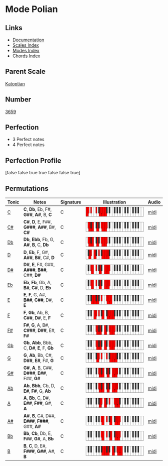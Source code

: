 # Mode Polian

## Links

- [Documentation](index.md)
- [Scales Index](Scales.md)
- [Modes Index](Modes.md)
- [Chords Index](Chords.md)

## Parent Scale

[Katoptian](ScaleKatoptian.md)

## Number

[3659](https://ianring.com/musictheory/scales/3659)

## Perfection

- 3 Perfect notes
- 4 Perfect notes

## Perfection Profile

[false false true true false false true]

## Permutations

| Tonic | Notes | Signature | Illustration | Audio |
|-------|-------|-----------|--------------|-------|
| [C](ModeCNaturalPolian.md) | **C**, **Db**, Eb, F#, **G##**, **A#**, B, **C** | C | ![CNaturalPolian](ModeCNaturalPolian.png) | [midi](https://github.com/edipermadi/music/blob/main/docs/ModeCNaturalPolian.mid?raw=true) |
| [C#](ModeCSharpPolian.md) | **C#**, **D**, E, F##, **G###**, **A##**, B#, **C#** | C | ![CSharpPolian](ModeCSharpPolian.png) | [midi](https://github.com/edipermadi/music/blob/main/docs/ModeCSharpPolian.mid?raw=true) |
| [Db](ModeDFlatPolian.md) | **Db**, **Ebb**, Fb, G, **A#**, **B**, C, **Db** | C | ![DFlatPolian](ModeDFlatPolian.png) | [midi](https://github.com/edipermadi/music/blob/main/docs/ModeDFlatPolian.mid?raw=true) |
| [D](ModeDNaturalPolian.md) | **D**, **Eb**, F, G#, **A##**, **B#**, C#, **D** | C | ![DNaturalPolian](ModeDNaturalPolian.png) | [midi](https://github.com/edipermadi/music/blob/main/docs/ModeDNaturalPolian.mid?raw=true) |
| [D#](ModeDSharpPolian.md) | **D#**, **E**, F#, G##, **A###**, **B##**, C##, **D#** | C | ![DSharpPolian](ModeDSharpPolian.png) | [midi](https://github.com/edipermadi/music/blob/main/docs/ModeDSharpPolian.mid?raw=true) |
| [Eb](ModeEFlatPolian.md) | **Eb**, **Fb**, Gb, A, **B#**, **C#**, D, **Eb** | C | ![EFlatPolian](ModeEFlatPolian.png) | [midi](https://github.com/edipermadi/music/blob/main/docs/ModeEFlatPolian.mid?raw=true) |
| [E](ModeENaturalPolian.md) | **E**, **F**, G, A#, **B##**, **C##**, D#, **E** | C | ![ENaturalPolian](ModeENaturalPolian.png) | [midi](https://github.com/edipermadi/music/blob/main/docs/ModeENaturalPolian.mid?raw=true) |
| [F](ModeFNaturalPolian.md) | **F**, **Gb**, Ab, B, **C##**, **D#**, E, **F** | C | ![FNaturalPolian](ModeFNaturalPolian.png) | [midi](https://github.com/edipermadi/music/blob/main/docs/ModeFNaturalPolian.mid?raw=true) |
| [F#](ModeFSharpPolian.md) | **F#**, **G**, A, B#, **C###**, **D##**, E#, **F#** | C | ![FSharpPolian](ModeFSharpPolian.png) | [midi](https://github.com/edipermadi/music/blob/main/docs/ModeFSharpPolian.mid?raw=true) |
| [Gb](ModeGFlatPolian.md) | **Gb**, **Abb**, Bbb, C, **D#**, **E**, F, **Gb** | C | ![GFlatPolian](ModeGFlatPolian.png) | [midi](https://github.com/edipermadi/music/blob/main/docs/ModeGFlatPolian.mid?raw=true) |
| [G](ModeGNaturalPolian.md) | **G**, **Ab**, Bb, C#, **D##**, **E#**, F#, **G** | C | ![GNaturalPolian](ModeGNaturalPolian.png) | [midi](https://github.com/edipermadi/music/blob/main/docs/ModeGNaturalPolian.mid?raw=true) |
| [G#](ModeGSharpPolian.md) | **G#**, **A**, B, C##, **D###**, **E##**, F##, **G#** | C | ![GSharpPolian](ModeGSharpPolian.png) | [midi](https://github.com/edipermadi/music/blob/main/docs/ModeGSharpPolian.mid?raw=true) |
| [Ab](ModeAFlatPolian.md) | **Ab**, **Bbb**, Cb, D, **E#**, **F#**, G, **Ab** | C | ![AFlatPolian](ModeAFlatPolian.png) | [midi](https://github.com/edipermadi/music/blob/main/docs/ModeAFlatPolian.mid?raw=true) |
| [A](ModeANaturalPolian.md) | **A**, **Bb**, C, D#, **E##**, **F##**, G#, **A** | C | ![ANaturalPolian](ModeANaturalPolian.png) | [midi](https://github.com/edipermadi/music/blob/main/docs/ModeANaturalPolian.mid?raw=true) |
| [A#](ModeASharpPolian.md) | **A#**, **B**, C#, D##, **E###**, **F###**, G##, **A#** | C | ![ASharpPolian](ModeASharpPolian.png) | [midi](https://github.com/edipermadi/music/blob/main/docs/ModeASharpPolian.mid?raw=true) |
| [Bb](ModeBFlatPolian.md) | **Bb**, **Cb**, Db, E, **F##**, **G#**, A, **Bb** | C | ![BFlatPolian](ModeBFlatPolian.png) | [midi](https://github.com/edipermadi/music/blob/main/docs/ModeBFlatPolian.mid?raw=true) |
| [B](ModeBNaturalPolian.md) | **B**, **C**, D, E#, **F###**, **G##**, A#, **B** | C | ![BNaturalPolian](ModeBNaturalPolian.png) | [midi](https://github.com/edipermadi/music/blob/main/docs/ModeBNaturalPolian.mid?raw=true) |
